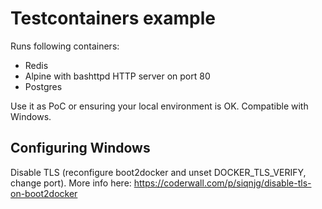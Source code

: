 # Testcontainers example

Runs following containers:

  * Redis
  * Alpine with bashttpd HTTP server on port 80
  * Postgres

Use it as PoC or ensuring your local environment is OK. Compatible with Windows.

## Configuring Windows

Disable TLS (reconfigure boot2docker and unset DOCKER_TLS_VERIFY, change port). 
More info here: https://coderwall.com/p/siqnjg/disable-tls-on-boot2docker

